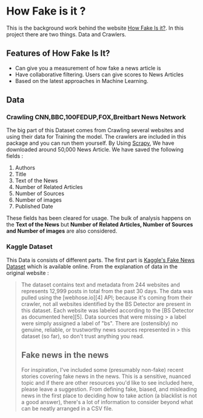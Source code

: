 # How Fake is it ? 
This is the background work behind the website [How Fake Is it?](https://howfakeisit.herokuapp.com/). In this project there are two things.
Data and Crawlers.

## Features of How Fake Is It?

- Can give you a measurement of how fake a news article is
- Have collaborative filtering. Users can give scores to News Articles
- Based on the latest approaches in Machine Learning.

## Data
### Crawling CNN,BBC,100FEDUP,FOX,Breitbart News Network
The big part of this Dataset comes from Crawling several websites and using their data for Training the model. The crawlers are included in this package and you can run them yourself.
By Using [Scrapy](https://scrapy.org/), We have downloaded around 50,000 News Article. We have saved the following fields :

1. Authors
2. Title
3. Text of the News
4. Number of Related Articles
5. Number of Sources
6. Number of images
7. Published Date

These fields has been cleared for usage. The bulk of analysis happens on the **Text of the News** but **Number of Related Articles,
Number of Sources and Number of images** are also considered.

### Kaggle Dataset
This Data is consists of different parts. The first part is [Kaggle's Fake News Dataset](https://www.kaggle.com/mrisdal/fake-news)
which is available online. From the explanation of data in the original website : 

> The dataset contains text and metadata from 244 websites and represents 12,999 posts in total from the past 30 days. The data was 
> pulled using the [webhose.io][4] API; because it's coming from their crawler, not all websites identified by the BS Detector are 
> present in this dataset. Each website was labeled according to the [BS Detector as documented here][5]. Data sources that were missing > a label were simply assigned a label of "bs". There are (ostensibly) no genuine, reliable, or trustworthy news sources represented in > this dataset (so far), so don't trust anything you read.
> 
> ## Fake news in the news
> 
> For inspiration, I've included some (presumably non-fake) recent stories covering fake news in the news. This is a sensitive, nuanced 
> topic and if there are other resources you'd like to see included here, please leave a suggestion. From defining fake, biased, and 
> misleading news in the first place to deciding how to take action (a blacklist is not a good answer), there's a lot of information to 
> consider beyond what can be neatly arranged in a CSV file.

